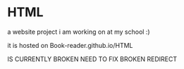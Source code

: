 # HTML
a website project i am working on at my school :)

it is hosted on Book-reader.github.io/HTML

IS CURRENTLY BROKEN
NEED TO FIX BROKEN REDIRECT